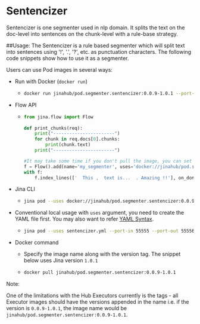 # Sentencizer

Sentencizer is one segmenter used in nlp domain. It splits the text on the doc-level into sentences on the chunk-level with a rule-base strategy.

##Usage:
The Sentencizer is a rule based segmenter which will split text into sentences using '!', '.', '?', etc. as punctuation characters. The following code snippets show how to use it as a segmenter.

Users can use Pod images in several ways:

- Run with Docker (`docker run`)
  - ```bash
    docker run jinahub/pod.segmenter.sentencizer:0.0.9-1.0.1 --port-in 55555 --port-out 55556
    ```
    
- Flow API
  - ```python
    from jina.flow import Flow
      
    def print_chunks(req):
        print("-----------------------")
        for chunk in req.docs[0].chunks:
            print(chunk.text)
        print("-----------------------")
    
    #It may take some time if you don't pull the image, you can set timeout_ready=-1 or pull image locally before.
    f = Flow().add(name='my_segmenter', uses='docker://jinahub/pod.segmenter.sentencizer:0.0.9-1.0.1', port_in=55555, port_out=55556, timeout_ready=-1)
    with f:
        f.index_lines(['  This ,  text is...  . Amazing !!'], on_done=print_chunks,  line_format='csv')
    ```
    
- Jina CLI
  - ```bash
    jina pod --uses docker://jinahub/pod.segmenter.sentencizer:0.0.9-1.0.1 --port-in 55555 --port-out 55556
    ```
    
- Conventional local usage with `uses` argument, you need to create the YAML file first. You may also want to refer [YAML Syntax](https://docs.jina.ai/chapters/yaml/executor.html).
  - ```bash
    jina pod --uses sentencizer.yml --port-in 55555 --port-out 55556
    ```
    
- Docker command

  - Specify the image name along with the version tag. The snippet below uses Jina version `1.0.1`

  - ```bash
    docker pull jinahub/pod.segmenter.sentencizer:0.0.9-1.0.1
    ```
   
 Note:
 
 One of the limitations with the Hub Executors currently is the tags - all Executor images should have the versions appended in the name i.e.
 if the version is `0.0.9-1.0.1`, the image name would be `jinahub/pod.segmenter.sentencizer:0.0.9-1.0.1`.
   
